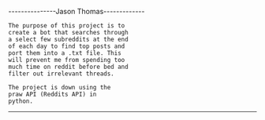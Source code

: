---------------Jason Thomas-------------

	The purpose of this project is to 
	create a bot that searches through
	a select few subreddits at the end
	of each day to find top posts and
	port them into a .txt file. This
	will prevent me from spending too
	much time on reddit before bed and
	filter out irrelevant threads.

	The project is down using the
	praw API (Reddits API) in
	python.

-----------------------------------------
